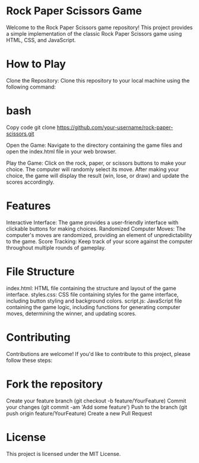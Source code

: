 # Rock Paper Scissors Game
Welcome to the Rock Paper Scissors game repository! This project provides a simple implementation of the classic Rock Paper Scissors game using HTML, CSS, and JavaScript.

# How to Play
Clone the Repository: Clone this repository to your local machine using the following command:

# bash
Copy code
git clone https://github.com/your-username/rock-paper-scissors.git

Open the Game: Navigate to the directory containing the game files and open the index.html file in your web browser.

Play the Game: Click on the rock, paper, or scissors buttons to make your choice. The computer will randomly select its move. After making your choice, the game will display the result (win, lose, or draw) and update the scores accordingly.

# Features
Interactive Interface: The game provides a user-friendly interface with clickable buttons for making choices.
Randomized Computer Moves: The computer's moves are randomized, providing an element of unpredictability to the game.
Score Tracking: Keep track of your score against the computer throughout multiple rounds of gameplay.
# File Structure
index.html: HTML file containing the structure and layout of the game interface.
styles.css: CSS file containing styles for the game interface, including button styling and background colors.
script.js: JavaScript file containing the game logic, including functions for generating computer moves, determining the winner, and updating scores.
# Contributing
Contributions are welcome! If you'd like to contribute to this project, please follow these steps:

# Fork the repository
Create your feature branch (git checkout -b feature/YourFeature)
Commit your changes (git commit -am 'Add some feature')
Push to the branch (git push origin feature/YourFeature)
Create a new Pull Request
# License
This project is licensed under the MIT License.
